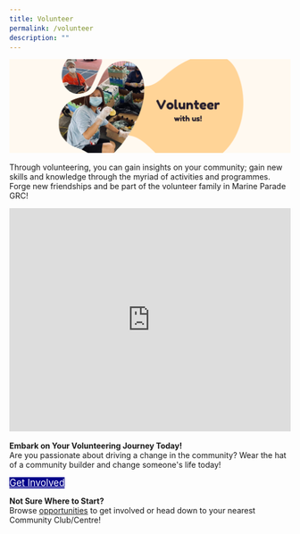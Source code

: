 ```yaml
---
title: Volunteer
permalink: /volunteer
description: ""
---
```

![](/images/Banners/Volunteer%20with%20Us.png)

Through volunteering, you can gain insights on your community; gain new skills and knowledge through the myriad of activities and programmes. Forge new friendships and be part of the volunteer family in Marine Parade GRC!

<iframe allowfullscreen="" frameborder="0" src="https://www.youtube.com/embed/zGBRPggAi9c" height="400" width="100%"></iframe>

<b>	Embark on Your Volunteering Journey Today!</b>
<br>Are you passionate about driving a change in the community? Wear the hat of a community builder and change someone's life today! <br>

<div style="font-size:120%"><a href="go.gov.sg/mpcvolunteer" style="width:50%; height:60px; background-color:darkblue; color:white" class="bp-button is-uppercase search-button">Get Involved </a></div>

<b>	Not Sure Where to Start?</b>
<br>Browse [opportunities](/resources) to get involved or head down to your nearest Community Club/Centre!